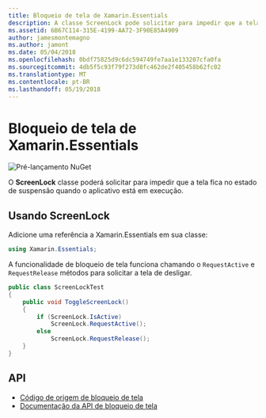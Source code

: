 ```yaml
---
title: Bloqueio de tela de Xamarin.Essentials
description: A classe ScreenLock pode solicitar para impedir que a tela fica no estado de suspensão quando o aplicativo está em execução.
ms.assetid: 6B67C114-315E-4199-AA72-3F90E85A4909
author: jamesmontemagno
ms.author: jamont
ms.date: 05/04/2018
ms.openlocfilehash: 0bdf75825d9c6dc594749fe7aa1e133207cfa0fa
ms.sourcegitcommit: 4db5f5c93f79f273d8fc462de2f405458b62fc02
ms.translationtype: MT
ms.contentlocale: pt-BR
ms.lasthandoff: 05/19/2018
---
```

# <a name="xamarinessentials-screen-lock"></a>Bloqueio de tela de Xamarin.Essentials

![Pré-lançamento NuGet](~/media/shared/pre-release.png)

O **ScreenLock** classe poderá solicitar para impedir que a tela fica no estado de suspensão quando o aplicativo está em execução.

## <a name="using-screenlock"></a>Usando ScreenLock

Adicione uma referência a Xamarin.Essentials em sua classe:

```csharp
using Xamarin.Essentials;
```

A funcionalidade de bloqueio de tela funciona chamando o `RequestActive` e `RequestRelease` métodos para solicitar a tela de desligar.

```csharp
public class ScreenLockTest
{
    public void ToggleScreenLock()
    {
        if (ScreenLock.IsActive)
            ScreenLock.RequestActive();
        else
            ScreenLock.RequestRelease();
    }
}
```

## <a name="api"></a>API

- [Código de origem de bloqueio de tela](https://github.com/xamarin/Essentials/tree/master/Xamarin.Essentials/ScreenLock)
- [Documentação da API de bloqueio de tela](xref:Xamarin.Essentials.ScreenLock)
